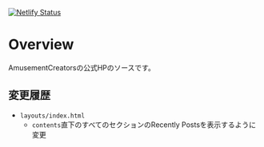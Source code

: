 [![Netlify Status](https://api.netlify.com/api/v1/badges/50b2fc8e-c339-45f8-815b-13a56465c8e3/deploy-status)](https://app.netlify.com/sites/hungry-albattani-56f646/deploys)
# Overview
AmusementCreatorsの公式HPのソースです。

## 変更履歴
- `layouts/index.html`
   - `contents`直下のすべてのセクションのRecently Postsを表示するように変更
